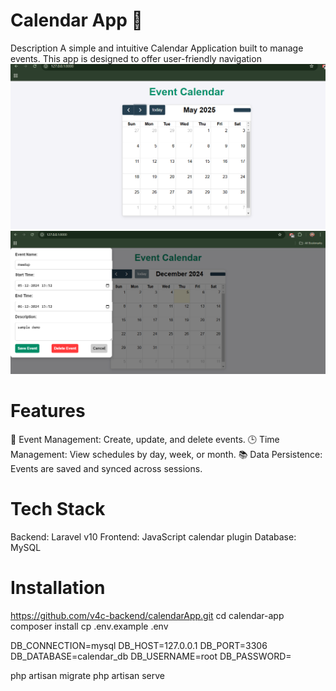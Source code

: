 # Calendar App 📅
Description
A simple and intuitive Calendar Application built to manage events. This app is designed to offer user-friendly navigation
![image alt](https://github.com/v4c-backend/calendarApp/blob/main/Screenshot%20(15).png?raw=true)
![image alt](https://raw.githubusercontent.com/v4c-backend/calendarApp/refs/heads/main/Screenshot%20(16).png)


# Features
📆 Event Management: Create, update, and delete events.
🕒 Time Management: View schedules by day, week, or month.
📚 Data Persistence: Events are saved and synced across sessions.

# Tech Stack
Backend: Laravel v10
Frontend: JavaScript calendar plugin
Database: MySQL 

# Installation
https://github.com/v4c-backend/calendarApp.git
cd calendar-app
composer install
cp .env.example .env

DB_CONNECTION=mysql
DB_HOST=127.0.0.1
DB_PORT=3306
DB_DATABASE=calendar_db
DB_USERNAME=root
DB_PASSWORD=

php artisan migrate
php artisan serve
